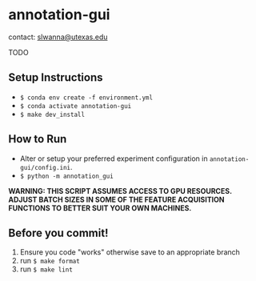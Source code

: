 # annotation-gui

contact: slwanna@utexas.edu

TODO

## Setup Instructions
- ```$ conda env create -f environment.yml```
- ```$ conda activate annotation-gui```
- ```$ make dev_install```

## How to Run
- Alter or setup your preferred experiment configuration in ```annotation-gui/config.ini```.
- ```$ python -m annotation_gui```

**WARNING: THIS SCRIPT ASSUMES ACCESS TO GPU RESOURCES. ADJUST BATCH SIZES IN SOME OF THE FEATURE ACQUISITION FUNCTIONS TO BETTER SUIT YOUR OWN MACHINES.**

## Before you commit!

1. Ensure you code "works" otherwise save to an appropriate branch
2. run ```$ make format``` 
3. run ```$ make lint``` 
